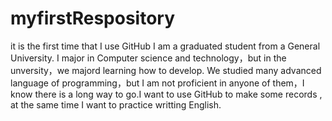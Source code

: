 # myfirstRespository
it is the first time that I use GitHub
I am a graduated student from a General University. I major in Computer science and technology，but in the unversity，we majord learning how to develop. We studied many advanced language of programming，but I am not proficient in anyone of them，I know there is a long way to go.I want to use GitHub to make some records , at the same time I want to practice writting English.
